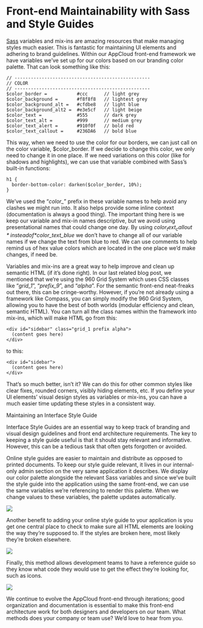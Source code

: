# Front-end Maintainability with Sass and Style Guides

[Sass](http://sass-lang.com/) variables and mix-ins are amazing resources that make managing styles much easier. This is fantastic for maintaining UI elements and adhering to brand guidelines. Within our AppCloud front-end framework we have variables we’ve set up for our colors based on our branding color palette. That can look something like this:

	// --------------------------------------------------
	// COLOR
	// --------------------------------------------------
	$color_border =           #ccc      // light grey
	$color_background =       #f8f8f8   // lightest grey
	$color_background_alt =   #cfdbe8   // light blue
	$color_background_alt2 =  #e3e5cf   // light beige
	$color_text =             #555      // dark grey
	$color_text_alt =         #999      // medium grey
	$color_text_alert =       #910f0f   // bold red
	$color_text_callout =     #236DA6   // bold blue

This way, when we need to use the color for our borders, we can just call on the color variable, $color_border. If we decide to change this color, we only need to change it in one place. If we need variations on this color (like for shadows and highlights), we can use that variable combined with Sass’s built-in functions:

	h1 {
	  border-bottom-color: darken($color_border, 10%);
	}

We’ve used the “*color_*” prefix in these variable names to help avoid any clashes we might run into. It also helps provide some inline context (documentation is always a good thing). The important thing here is we keep our variable and mix-in names descriptive, but we avoid using presentational names that could change one day. By using *$color_text_callout* instead of *$color_text_blue* we don’t have to change all of our variable names if we change the text from blue to red. We can use comments to help remind us of hex value colors which are located in the one place we’d make changes, if need be.

Variables and mix-ins are a great way to help improve and clean up semantic HTML (if it’s done right). In our last related blog post, we mentioned that we’re using the 960 Grid System which uses CSS classes like “*grid_1*”, “*prefix_9*”, and “*alpha*”. For the semantic front-end neat-freaks out there, this can be cringe-worthy. However, if you’re not already using a framework like Compass, you can simply modify the 960 Grid System, allowing you to have the best of both worlds (modular efficiency and clean, semantic HTML). You can turn all the class names within the framework into mix-ins, which will make HTML go from this:

	<div id="sidebar" class="grid_1 prefix alpha">
	  (content goes here)
	</div>
to this:

	<div id="sidebar">
	  (content goes here)
	</div>
That’s so much better, isn’t it? We can do this for other common styles like clear fixes, rounded corners, visibly hiding elements, etc. If you define your UI elements’ visual design styles as variables or mix-ins, you can have a much easier time updating these styles in a consistent way.

Maintaining an Interface Style Guide

Interface Style Guides are an essential way to keep track of branding and visual design guidelines and front end architecture requirements. The key to keeping a style guide useful is that it should stay relevant and informative. However, this can be a tedious task that often gets forgotten or avoided.

Online style guides are easier to maintain and distribute as opposed to printed documents. To keep our style guide relevant, it lives in our internal-only admin section on the very same application it describes. We display our color palette alongside the relevant Sass variables and since we’ve built the style guide into the application using the same front-end, we can use the same variables we’re referencing to render this palette. When we change values to these variables, the palette updates automatically.

![](http://www.engineyard.com/blog/wp-content/uploads/image_1.png)

Another benefit to adding your online style guide to your application is you get one central place to check to make sure all HTML elements are looking the way they’re supposed to. If the styles are broken here, most likely they’re broken elsewhere.

![](http://www.engineyard.com/blog/wp-content/uploads/image_2.png)

Finally, this method allows development teams to have a reference guide so they know what code they would use to get the effect they’re looking for, such as icons.

![](http://www.engineyard.com/blog/wp-content/uploads/image_3.png)

We continue to evolve the AppCloud front-end through iterations; good organization and documentation is essential to make this front-end architecture work for both designers and developers on our team. What methods does your company or team use? We’d love to hear from you.
